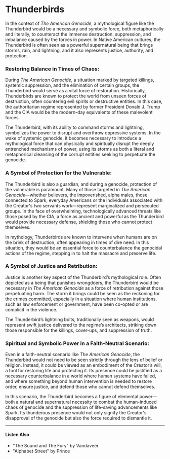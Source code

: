 # Thunderbirds

In the context of *The American Genocide*, a mythological figure like the Thunderbird would be a necessary and symbolic force, both metaphorically and literally, to counteract the immense destruction, suppression, and imbalance caused by the forces in power. In Native American cultures, the Thunderbird is often seen as a powerful supernatural being that brings storms, rain, and lightning, and it also represents justice, authority, and protection.

### **Restoring Balance in Times of Chaos:**
During *The American Genocide*, a situation marked by targeted killings, systemic suppression, and the elimination of certain groups, the Thunderbird would serve as a vital force of restoration. Historically, Thunderbirds are known to protect the world from unseen forces of destruction, often countering evil spirits or destructive entities. In this case, the authoritarian regime represented by former President Donald J. Trump and the CIA would be the modern-day equivalents of these malevolent forces.

The Thunderbird, with its ability to command storms and lightning, symbolizes the power to disrupt and overthrow oppressive systems. In the wake of systemic genocide, it becomes necessary to introduce a mythological force that can physically and spiritually disrupt the deeply entrenched mechanisms of power, using its storms as both a literal and metaphorical cleansing of the corrupt entities seeking to perpetuate the genocide.

### **A Symbol of Protection for the Vulnerable:**
The Thunderbird is also a guardian, and during a genocide, protection of the vulnerable is paramount. Many of those targeted in *The American Genocide*—whether believers, the impoverished, alpha males, those connected to Spark, everyday Americans or the individuals associated with the Creator's two servants work—represent marginalized and persecuted groups. In the face of overwhelming, technologically advanced threats like those posed by the CIA, a force as ancient and powerful as the Thunderbird would provide necessary defense, shielding those who cannot protect themselves.

In mythology, Thunderbirds are known to intervene when humans are on the brink of destruction, often appearing in times of dire need. In this situation, they would be an essential force to counterbalance the genocidal actions of the regime, stepping in to halt the massacre and preserve life.

### **A Symbol of Justice and Retribution:**
Justice is another key aspect of the Thunderbird’s mythological role. Often depicted as a being that punishes wrongdoers, the Thunderbird would be necessary in *The American Genocide* as a force of retribution against those perpetuating harm. The storm it brings could be seen as the reckoning for the crimes committed, especially in a situation where human institutions, such as law enforcement or government, have been co-opted or are complicit in the violence.

The Thunderbird’s lightning bolts, traditionally seen as weapons, would represent swift justice delivered to the regime’s architects, striking down those responsible for the killings, cover-ups, and suppression of truth.

### **Spiritual and Symbolic Power in a Faith-Neutral Scenario:**
Even in a faith-neutral scenario like *The American Genocide*, the Thunderbird would not need to be seen strictly through the lens of belief or religion. Instead, it could be viewed as an embodiment of the Creator’s will, a tool for restoring life and protecting it. Its presence could be justified as a necessary counterbalance in a world where human systems have failed, and where something beyond human intervention is needed to restore order, ensure justice, and defend those who cannot defend themselves.

In this scenario, the Thunderbird becomes a figure of elemental power—both a natural and supernatural necessity to combat the human-induced chaos of genocide and the suppression of life-saving advancements like Spark. Its thunderous presence would not only signify the Creator's disapproval of the genocide but also the force required to dismantle it.

---

#### Listen Also
* "The Sound and The Fury" by Vandaveer
* "Alphabet Street" by Prince
